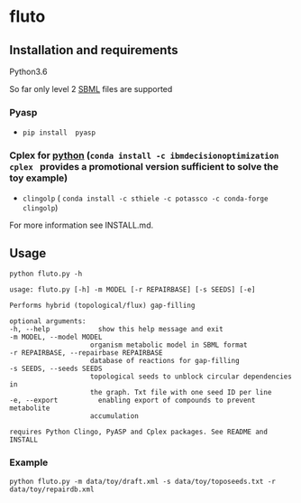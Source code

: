 # fluto

## Installation and requirements

Python3.6

So far only level 2 [SBML](http://sbml.org/Documents/Specifications) files are supported

### Pyasp

* `pip install  pyasp`

### Cplex for [python](https://www.ibm.com/support/knowledgecenter/SSSA5P_12.5.1/ilog.odms.cplex.help/CPLEX/GettingStarted/topics/set_up/Python_setup.html) (`conda install -c ibmdecisionoptimization cplex ` provides a promotional version sufficient to solve the toy example)

* `clingolp` ( `conda install -c sthiele -c potassco -c conda-forge clingolp`)

For more information see INSTALL.md.

## Usage

    python fluto.py -h

    usage: fluto.py [-h] -m MODEL [-r REPAIRBASE] [-s SEEDS] [-e]

    Performs hybrid (topological/flux) gap-filling

    optional arguments:
    -h, --help            show this help message and exit
    -m MODEL, --model MODEL
                        organism metabolic model in SBML format
    -r REPAIRBASE, --repairbase REPAIRBASE
                        database of reactions for gap-filling
    -s SEEDS, --seeds SEEDS
                        topological seeds to unblock circular dependencies in
                        the graph. Txt file with one seed ID per line
    -e, --export          enabling export of compounds to prevent metabolite
                        accumulation

    requires Python Clingo, PyASP and Cplex packages. See README and INSTALL

### Example

`python fluto.py -m data/toy/draft.xml -s data/toy/toposeeds.txt -r data/toy/repairdb.xml`
